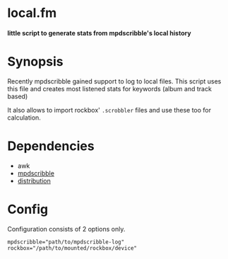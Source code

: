 # local.fm

#### little script to generate stats from mpdscribble's local history

# Synopsis

Recently mpdscribble gained support to log to local files.
This script uses this file and creates most listened stats for keywords (album and track based)

It also allows to import rockbox' `.scrobbler` files and use these too for calculation.

# Dependencies

* awk
* [mpdscribble](http://git.musicpd.org/cgit/master/mpdscribble.git/)
* [distribution](https://github.com/philovivero/distribution)

# Config

Configuration consists of 2 options only.

```
mpdscribble="path/to/mpdscribble-log"
rockbox="/path/to/mounted/rockbox/device"
```


